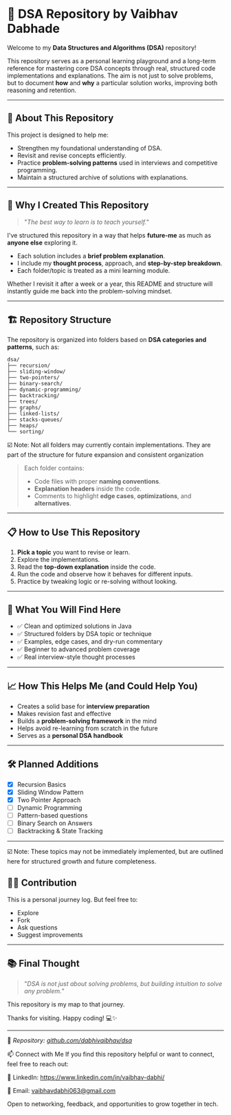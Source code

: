 
# 🚀 DSA Repository by Vaibhav Dabhade

Welcome to my **Data Structures and Algorithms (DSA)** repository!

This repository serves as a personal learning playground and a long-term reference for mastering core DSA concepts through real, structured code implementations and explanations. The aim is not just to solve problems, but to document **how** and **why** a particular solution works, improving both reasoning and retention.

---

## 📘 About This Repository

This project is designed to help me:

- Strengthen my foundational understanding of DSA.
- Revisit and revise concepts efficiently.
- Practice **problem-solving patterns** used in interviews and competitive programming.
- Maintain a structured archive of solutions with explanations.

---

## 🧠 Why I Created This Repository

> "_The best way to learn is to teach yourself._"

I've structured this repository in a way that helps **future-me** as much as **anyone else** exploring it.

- Each solution includes a **brief problem explanation**.
- I include my **thought process**, approach, and **step-by-step breakdown**.
- Each folder/topic is treated as a mini learning module.

Whether I revisit it after a week or a year, this README and structure will instantly guide me back into the problem-solving mindset.

---

## 🏗️ Repository Structure

The repository is organized into folders based on **DSA categories and patterns**, such as:

```
dsa/
├── recursion/
├── sliding-window/
├── two-pointers/
├── binary-search/
├── dynamic-programming/
├── backtracking/
├── trees/
├── graphs/
├── linked-lists/
├── stacks-queues/
├── heaps/
└── sorting/
```
☑️ Note: Not all folders may currently contain implementations. They are part of the structure for future expansion and consistent organization

> Each folder contains:
> - Code files with proper **naming conventions**.
> - **Explanation headers** inside the code.
> - Comments to highlight **edge cases**, **optimizations**, and **alternatives**.

---

## 📋 How to Use This Repository

1. **Pick a topic** you want to revise or learn.
2. Explore the implementations.
3. Read the **top-down explanation** inside the code.
4. Run the code and observe how it behaves for different inputs.
5. Practice by tweaking logic or re-solving without looking.

---

## 🧪 What You Will Find Here

- ✅ Clean and optimized solutions in Java
- ✅ Structured folders by DSA topic or technique
- ✅ Examples, edge cases, and dry-run commentary
- ✅ Beginner to advanced problem coverage
- ✅ Real interview-style thought processes

---

## 📈 How This Helps Me (and Could Help You)

- Creates a solid base for **interview preparation**
- Makes revision fast and effective
- Builds a **problem-solving framework** in the mind
- Helps avoid re-learning from scratch in the future
- Serves as a **personal DSA handbook**

---

## 🛠️ Planned Additions

- [x] Recursion Basics
- [x] Sliding Window Pattern
- [x] Two Pointer Approach
- [ ] Dynamic Programming
- [ ] Pattern-based questions
- [ ] Binary Search on Answers
- [ ] Backtracking & State Tracking

---

☑️ Note: These topics may not be immediately implemented, but are outlined here for structured growth and future completeness.

## 👨‍💻 Contribution

This is a personal journey log. But feel free to:
- Explore
- Fork
- Ask questions
- Suggest improvements

---

## 📚 Final Thought

> "_DSA is not just about solving problems, but building intuition to solve any problem._"

This repository is my map to that journey.

Thanks for visiting. Happy coding! 💻✨

---
📌 _Repository: [github.com/dabhivaibhav/dsa](https://github.com/dabhivaibhav/dsa)_

📫 Connect with Me If you find this repository helpful or want to connect, feel free to reach out:

🔗 LinkedIn: https://www.linkedin.com/in/vaibhav-dabhi/

📧 Email: vaibhavdabhi063@gmail.com

Open to networking, feedback, and opportunities to grow together in tech.


